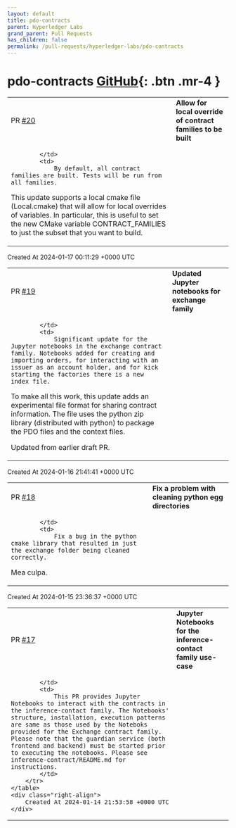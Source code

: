 ```yaml
---
layout: default
title: pdo-contracts
parent: Hyperledger Labs
grand_parent: Pull Requests
has_children: false
permalink: /pull-requests/hyperledger-labs/pdo-contracts
---
```


# pdo-contracts <span class="fs-3 right-align">[GitHub](https://github.com/hyperledger-labs/pdo-contracts){: .btn .mr-4 }</span>


<div>
    <table>
        <tr>
            <td>
                PR <a href="https://github.com/hyperledger-labs/pdo-contracts/pull/20" class=".btn">#20</a>
            </td>
            <td>
                <b>
                    Allow for local override of contract families to be built
                </b>
            </td>
        </tr>
        <tr>
            <td>
                
            </td>
            <td>
                By default, all contract families are built. Tests will be run from all families.

This update supports a local cmake file (Local.cmake) that will allow for local overrides of variables. In particular, this is useful to set the new CMake variable CONTRACT_FAMILIES to just the subset that you want to build.
            </td>
        </tr>
    </table>
    <div class="right-align">
        Created At 2024-01-17 00:11:29 +0000 UTC
    </div>
</div>

<div>
    <table>
        <tr>
            <td>
                PR <a href="https://github.com/hyperledger-labs/pdo-contracts/pull/19" class=".btn">#19</a>
            </td>
            <td>
                <b>
                    Updated Jupyter notebooks for exchange family 
                </b>
            </td>
        </tr>
        <tr>
            <td>
                
            </td>
            <td>
                Significant update for the Jupyter notebooks in the exchange contract family. Notebooks added for creating and importing orders, for interacting with an issuer as an account holder, and for kick starting the factories there is a new index file.

To make all this work, this update adds an experimental file format for sharing contract information. The file uses the python zip library (distributed with python) to package the PDO files and the context files. 

Updated from earlier draft PR.
            </td>
        </tr>
    </table>
    <div class="right-align">
        Created At 2024-01-16 21:41:41 +0000 UTC
    </div>
</div>

<div>
    <table>
        <tr>
            <td>
                PR <a href="https://github.com/hyperledger-labs/pdo-contracts/pull/18" class=".btn">#18</a>
            </td>
            <td>
                <b>
                    Fix a problem with cleaning python egg directories
                </b>
            </td>
        </tr>
        <tr>
            <td>
                
            </td>
            <td>
                Fix a bug in the python cmake library that resulted in just the exchange folder being cleaned correctly.

Mea culpa.
            </td>
        </tr>
    </table>
    <div class="right-align">
        Created At 2024-01-15 23:36:37 +0000 UTC
    </div>
</div>

<div>
    <table>
        <tr>
            <td>
                PR <a href="https://github.com/hyperledger-labs/pdo-contracts/pull/17" class=".btn">#17</a>
            </td>
            <td>
                <b>
                    Jupyter Notebooks for the inference-contact family use-case
                </b>
            </td>
        </tr>
        <tr>
            <td>
                
            </td>
            <td>
                This PR provides Jupyter Notebooks to interact with the contracts in the inference-contact family. The Notebooks' structure, installation, execution patterns are same as those used by the Noteboks provided for the Exchange contract family. Please note that the guardian service (both frontend and backend) must be started prior to executing the notebooks. Please see inference-contract/README.md for instructions. 
            </td>
        </tr>
    </table>
    <div class="right-align">
        Created At 2024-01-14 21:53:58 +0000 UTC
    </div>
</div>

